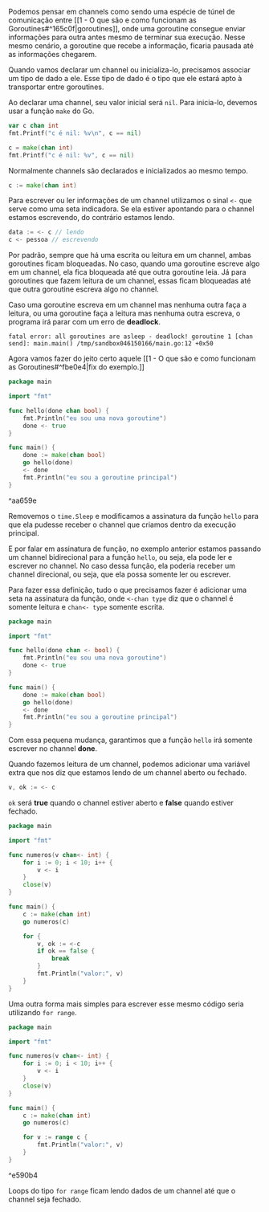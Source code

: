 Podemos pensar em channels como sendo uma espécie de túnel de comunicação entre [[1 - O que são e como funcionam as Goroutines#^165c0f|goroutines]], onde uma goroutine consegue enviar informações para outra antes mesmo de terminar sua execução. Nesse mesmo cenário, a goroutine que recebe a informação, ficaria pausada até as informações chegarem.

Quando vamos declarar um channel ou inicializa-lo, precisamos associar um tipo de dado a ele. Esse tipo de dado é o tipo que ele estará apto à transportar entre goroutines.

Ao declarar uma channel, seu valor inicial será `nil`. Para inicia-lo, devemos usar a função `make` do Go.

```go
var c chan int
fmt.Printf("c é nil: %v\n", c == nil)

c = make(chan int)
fmt.Printf("c é nil: %v", c == nil)
```

Normalmente channels são declarados e inicializados ao mesmo tempo.

```go
c := make(chan int)
```

Para escrever ou ler informações de um channel utilizamos o sinal `<-` que serve como uma seta indicadora. Se ela estiver apontando para o channel estamos escrevendo, do contrário estamos lendo.

```go
data := <- c // lendo
c <- pessoa // escrevendo
```

Por padrão, sempre que há uma escrita ou leitura em um channel, ambas goroutines ficam bloqueadas. No caso, quando uma goroutine escreve algo em um channel, ela fica bloqueada até que outra goroutine leia. Já para goroutines que fazem leitura de um channel, essas ficam bloqueadas até que outra goroutine escreva algo no channel.

Caso uma goroutine escreva em um channel mas nenhuma outra faça a leitura, ou uma goroutine faça a leitura mas nenhuma outra escreva, o programa irá parar com um erro de **deadlock**.

```
fatal error: all goroutines are asleep - deadlock! goroutine 1 [chan send]: main.main() /tmp/sandbox046150166/main.go:12 +0x50
```

Agora vamos fazer do jeito certo aquele [[1 - O que são e como funcionam as Goroutines#^fbe0e4|fix do exemplo.]]

```go
package main

import "fmt"

func hello(done chan bool) {
    fmt.Println("eu sou uma nova goroutine")
    done <- true
}

func main() {
    done := make(chan bool)
    go hello(done)
    <- done
    fmt.Println("eu sou a goroutine principal")
}
```

^aa659e

Removemos o `time.Sleep` e modificamos a assinatura da função `hello` para que ela pudesse receber o channel que criamos dentro da execução principal.

E por falar em assinatura de função, no exemplo anterior estamos passando um channel bidirecional para a função `hello`, ou seja, ela pode ler e escrever no channel. No caso dessa função, ela poderia receber um channel direcional, ou seja, que ela possa somente ler ou escrever.

Para fazer essa definição, tudo o que precisamos fazer é adicionar uma seta na assinatura da função, onde `<-chan type` diz que o channel é somente leitura e `chan<- type` somente escrita.

```go
package main

import "fmt"

func hello(done chan <- bool) {
    fmt.Println("eu sou uma nova goroutine")
    done <- true
}

func main() {
    done := make(chan bool)
    go hello(done)
    <- done
    fmt.Println("eu sou a goroutine principal")
}
```

Com essa pequena mudança, garantimos que a função `hello` irá somente escrever no channel **done**.

Quando fazemos leitura de um channel, podemos adicionar uma variável extra que nos diz que estamos lendo de um channel aberto ou fechado.

```go
v, ok := <- c
```
`ok` será **true** quando o channel estiver aberto e **false** quando estiver fechado.

```go
package main

import "fmt"

func numeros(v chan<- int) {
    for i := 0; i < 10; i++ {
        v <- i
    }
    close(v)
}

func main() {
    c := make(chan int)
    go numeros(c)

    for {
        v, ok := <-c
        if ok == false {
            break
        }
        fmt.Println("valor:", v)
    }
}
```

Uma outra forma mais simples para escrever esse mesmo código seria utilizando `for range`.

```go
package main

import "fmt"

func numeros(v chan<- int) {
    for i := 0; i < 10; i++ {
        v <- i
    }
    close(v)
}

func main() {
    c := make(chan int)
    go numeros(c)

    for v := range c {
        fmt.Println("valor:", v)
    }
}
```

^e590b4

Loops do tipo `for range` ficam lendo dados de um channel até que o channel seja fechado.